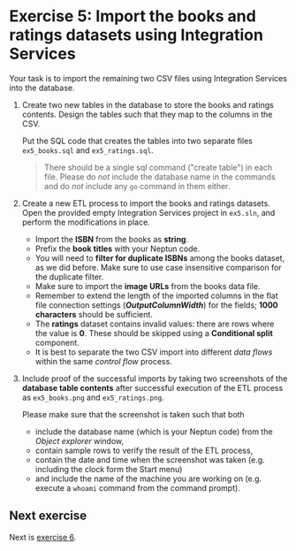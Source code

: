 # Exercise 5: Import the books and ratings datasets using Integration Services

Your task is to import the remaining two CSV files using Integration Services into the database.

1. Create two new tables in the database to store the books and ratings contents. Design the tables such that they map to the columns in the CSV.

   Put the SQL code that creates the tables into two separate files `ex5_books.sql` and `ex5_ratings.sql`.

   > There should be a single sql command ("create table") in each file. Please do _not_ include the database name in the commands and do _not_ include any `go` command in them either.

1. Create a new ETL process to import the books and ratings datasets. Open the provided empty Integration Services project in `ex5.sln`, and perform the modifications in place.

   - Import the **ISBN** from the books as **string**.
   - Prefix the **book titles** with your Neptun code.
   - You will need to **filter for duplicate ISBNs** among the books dataset, as we did before. Make sure to use case insensitive comparison for the duplicate filter.
   - Make sure to import the **image URLs** from the books data file.
   - Remember to extend the length of the imported columns in the flat file connection settings (**_OutputColumnWidth_**) for the fields; **1000 characters** should be sufficient.
   - The **ratings** dataset contains invalid values: there are rows where the value is **0**. These should be skipped using a **Conditional split** component.
   - It is best to separate the two CSV import into different _data flows_ within the same _control flow_ process.

1. Include proof of the successful imports by taking two screenshots of the **database table contents** after successful execution of the ETL process as `ex5_books.png` and `ex5_ratings.png`.

   Please make sure that the screenshot is taken such that both

   - include the database name (which is your Neptun code) from the _Object explorer_ window,
   - contain sample rows to verify the result of the ETL process,
   - contain the date and time when the screenshot was taken (e.g. including the clock form the Start menu)
   - and include the name of the machine you are working on (e.g. execute a `whoami` command from the command prompt).

## Next exercise

Next is [exercise 6](exercise6.md).
